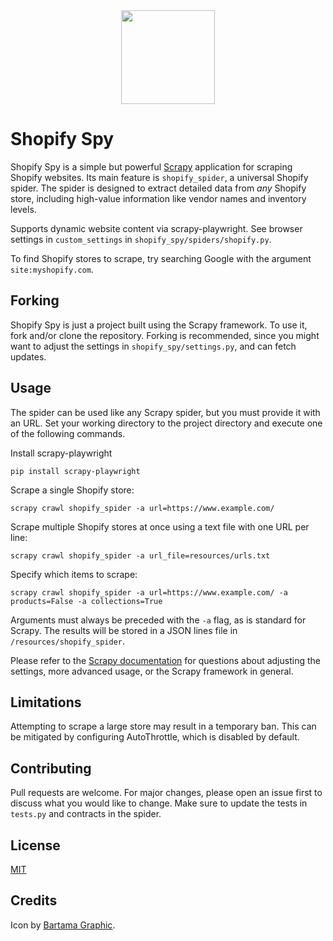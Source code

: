 <div align="center"><img src="resources/icon.png", width=150></div>

# Shopify Spy

Shopify Spy is a simple but powerful [Scrapy](https://docs.scrapy.org/en/latest/index.html) application for scraping Shopify websites. Its main feature is `shopify_spider`, a universal Shopify spider. The spider is designed to extract detailed data from *any* Shopify store, including high-value information like vendor names and inventory levels.

Supports dynamic website content via scrapy-playwright. See browser settings in `custom_settings` in `shopify_spy/spiders/shopify.py`.

To find Shopify stores to scrape, try searching Google with the argument `site:myshopify.com`.

## Forking

Shopify Spy is just a project built using the Scrapy framework. To use it, fork and/or clone the repository. Forking is recommended, since you might want to adjust the settings in `shopify_spy/settings.py`, and can fetch updates.

## Usage

The spider can be used like any Scrapy spider, but you must provide it with an URL. Set your working directory to the project directory and execute one of the following commands.

Install scrapy-playwright

```
pip install scrapy-playwright
```


Scrape a single Shopify store:
```shell
scrapy crawl shopify_spider -a url=https://www.example.com/
```
Scrape multiple Shopify stores at once using a text file with one URL per line:
```shell
scrapy crawl shopify_spider -a url_file=resources/urls.txt
```
Specify which items to scrape:
```shell
scrapy crawl shopify_spider -a url=https://www.example.com/ -a products=False -a collections=True
```
 Arguments must always be preceded with the `-a` flag, as is standard for Scrapy. The results will be stored in a JSON lines file in `/resources/shopify_spider`.

Please refer to the [Scrapy documentation](https://docs.scrapy.org/en/latest/index.html) for questions about adjusting the settings, more advanced usage, or the Scrapy framework in general.

## Limitations

Attempting to scrape a large store may result in a temporary ban. This can be mitigated by configuring AutoThrottle, which is disabled by default.

## Contributing

Pull requests are welcome. For major changes, please open an issue first to discuss what you would like to change. Make sure to update the tests in `tests.py` and contracts in the spider.

## License

[MIT](https://choosealicense.com/licenses/mit/)


## Credits

Icon by [Bartama Graphic](https://www.flaticon.com/authors/bartama-graphic).
